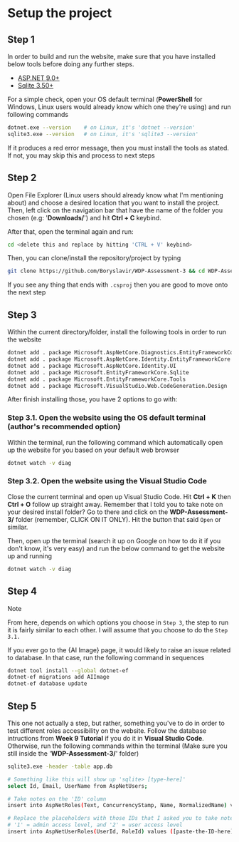 # Setup the project
## Step 1
In order to build and run the website, make sure that you have installed below tools before doing any further steps.

+ [ASP.NET 9.0+](https://dotnet.microsoft.com/en-us/download/dotnet/9.0)
+ [Sqlite 3.50+](https://sqlite.org/download.html)

For a simple check, open your OS default terminal (**PowerShell** for Windows, Linux users would already know which one they're using) and run following commands
```bash
dotnet.exe --version    # on Linux, it's 'dotnet --version'
sqlite3.exe --version   # on Linux, it's 'sqlite3 --version'
```

If it produces a red error message, then you must install the tools as stated. If not, you may skip this and process to next steps

## Step 2
Open File Explorer (Linux users should already know what I'm mentioning about) and choose a desired location that you want to install the project. Then, left click on the navigation bar that have the name of the folder you chosen (e.g: '**Downloads/**') and hit **Ctrl + C** keybind.

After that, open the terminal again and run:
```bash
cd <delete this and replace by hitting 'CTRL + V' keybind>
```

Then, you can clone/install the repository/project by typing
```bash
git clone https://github.com/Boryslavir/WDP-Assessment-3 && cd WDP-Assessment-3/ && ls
```
If you see any thing that ends with `.csproj` then you are good to move onto the next step

## Step 3
Within the current directory/folder, install the following tools in order to run the website
```bash
dotnet add . package Microsoft.AspNetCore.Diagnostics.EntityFrameworkCore
dotnet add . package Microsoft.AspNetCore.Identity.EntityFrameworkCore
dotnet add . package Microsoft.AspNetCore.Identity.UI
dotnet add . package Microsoft.EntityFrameworkCore.Sqlite
dotnet add . package Microsoft.EntityFrameworkCore.Tools
dotnet add . package Microsoft.VisualStudio.Web.CodeGeneration.Design
```

After finish installing those, you have 2 options to go with:
### Step 3.1. Open the website using the OS default terminal (author's recommended option)
Within the terminal, run the following command which automatically open up the website for you based on your default web browser
```bash
dotnet watch -v diag
```

### Step 3.2. Open the website using the Visual Studio Code
Close the current terminal and open up Visual Studio Code. Hit **Ctrl + K** then **Ctrl + O** follow up straight away. Remember that I told you to take note on your desired install folder? Go to there and click on the **WDP-Assessment-3/** folder (remember, CLICK ON IT ONLY). Hit the button that said `Open` or similar.

Then, open up the terminal (search it up on Google on how to do it if you don't know, it's very easy) and run the below command to get the website up and running
```bash
dotnet watch -v diag
```

## Step 4
> [!NOTE]
> From here, depends on which options you choose in `Step 3`, the step to run it is fairly similar to each other. I will assume that you choose to do the `Step 3.1.`

If you ever go to the {AI Image} page, it would likely to raise an issue related to database. In that case, run the following command in sequences
```bash
dotnet tool install --global dotnet-ef
dotnet-ef migrations add AIImage
dotnet-ef database update
```

## Step 5
This one not actually a step, but rather, something you've to do in order to test different roles accessibility on the website. Follow the database intructions from **Week 9 Tutorial** if you do it in **Visual Studio Code**. Otherwise, run the following commands within the terminal (Make sure you still inside the '**WDP-Assessment-3/**' folder)
```bash
sqlite3.exe -header -table app.db

# Something like this will show up 'sqlite> [type-here]'
select Id, Email, UserName from AspNetUsers;

# Take notes on the 'ID' column
insert into AspNetRoles(Text, ConcurrencyStamp, Name, NormalizedName) values (1, 'NULL', 'admin', 'ADMIN'), (2, 'NULL', 'user', 'USER');

# Replace the placeholders with those IDs that I asked you to take note on
# '1' = admin access level, and '2' = user access level
insert into AspNetUserRoles(UserId, RoleId) values ([paste-the-ID-here], 1), ([paste-the-ID-here], 2);
```
